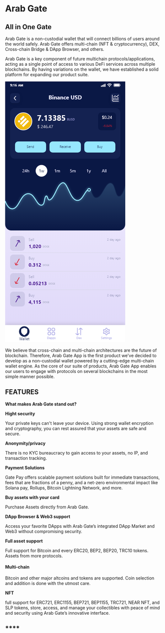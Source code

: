 # Arab Gate

## All in One Gate

Arab Gate is a non-custodial wallet that will connect billions of users around the world safely. Arab Gate offers multi-chain (NFT & cryptocurrency), DEX, Cross-chain Bridge & DApp Browser, and others.

Arab Gate is a key component of future multichain protocols/applications, acting as a single point of access to various DeFi services across multiple blockchains. By having variations on the wallet, we have established a solid platform for expanding our product suite.

![](../../../.gitbook/assets/bitcoin-details.png)

We believe that cross-chain and multi-chain architectures are the future of blockchain. Therefore, Arab Gate App is the first product we've decided to develop as a non-custodial wallet powered by a cutting-edge multi-chain wallet engine. As the core of our suite of products, Arab Gate App enables our users to engage with protocols on several blockchains in the most simple manner possible.

## FEATURES

**What makes Arab Gate stand out?**



**Hight security**

Your private keys can't leave your device. Using strong wallet encryption and cryptography, you can rest assured that your assets are safe and secure.

**Anonymity/privacy**

There is no KYC bureaucracy to gain access to your assets, no IP, and transaction tracking.

**Payment Solutions**

Gate Pay offers scalable payment solutions built for immediate transactions, fees that are fractions of a penny, and a net-zero environmental impact like Solana pay, Rollups, Bitcoin Lightning Network, and more.

**Buy assets with your card**

Purchase Assets directly from Arab Gate.

**DApp Browser & Web3 support**

Access your favorite DApps with Arab Gate’s integrated DApp Market and Web3 without compromising security.

**Full asset support**

Full support for Bitcoin and every ERC20, BEP2, BEP20, TRC10 tokens. Assets from more protocols.

#### Multi-chain

Bitcoin and other major altcoins and tokens are supported. Coin selection and addition is done with the utmost care.

**NFT**

full support for ERC721, ERC1155, BEP721, BEP1155, TRC721, NEAR NFT, and SLP tokens, store, access, and manage your collectibles with peace of mind and security using Arab Gate’s innovative interface.

## ****
